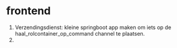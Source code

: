 # frontend

1. Verzendingsdienst: kleine springboot app maken om iets op de haal_rolcontainer_op_command channel te plaatsen. 
2. 
